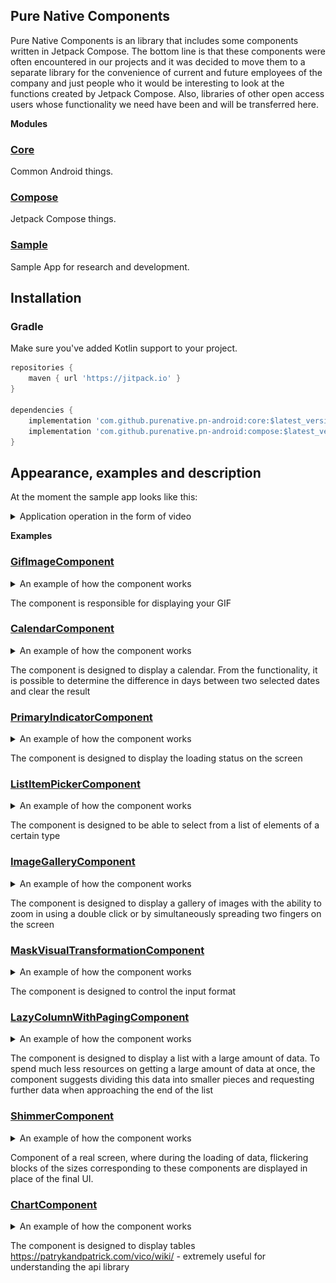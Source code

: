 ## Pure Native Components
Pure Native Components is an library that includes some components written in Jetpack Compose.
The bottom line is that these components were often encountered in our projects and it was decided to move them to a separate library 
for the convenience of current and future employees of the company and just people who it would be interesting to look at the functions created by Jetpack Compose.
Also, libraries of other open access users whose functionality we need have been and will be transferred here.

<strong>Modules</strong>
### [Core](./core/)
Common Android things.
### [Compose](./compose/)
Jetpack Compose things.
### [Sample](./sample/)
Sample App for research and development.

## Installation

### Gradle

Make sure you've added Kotlin support to your project.

```gradle
repositories {
    maven { url 'https://jitpack.io' }
}

dependencies {
    implementation 'com.github.purenative.pn-android:core:$latest_version'
    implementation 'com.github.purenative.pn-android:compose:$latest_version'
}
```

## Appearance, examples and description
At the moment the sample app looks like this:
<details>
<summary>Application operation in the form of video</summary>
<img src="readme_pictures/all.gif" width="50%" height="30%" />
</details>

<strong>Examples</strong>
### [GifImageComponent](./sample/src/main/java/pn/android/gif_image_example/GifImageScreen.kt)
<details>
<summary>An example of how the component works</summary>
<img src="readme_pictures/gif_image_example.gif" width="50%" height="30%" />
</details>

The component is responsible for displaying your GIF
### [CalendarComponent](./sample/src/main/java/pn/android/calendar_example/CalendarScreen.kt)
<details>
<summary>An example of how the component works</summary>
<img src="readme_pictures/calendar_example.gif" width="50%" height="30%" />
</details>

The component is designed to display a calendar. From the functionality, it is possible to determine the difference in days between two selected dates and clear the result
### [PrimaryIndicatorComponent](./sample/src/main/java/pn/android/primary_indicator_example/PrimaryIndicatorScreen.kt)
<details>
<summary>An example of how the component works</summary>
<img src="readme_pictures/indicator_example.gif" width="50%" height="30%" />
</details>

The component is designed to display the loading status on the screen
### [ListItemPickerComponent](./sample/src/main/java/pn/android/list_item_picker_example/ListItemPickerScreen.kt)
<details>
<summary>An example of how the component works</summary>
<img src="readme_pictures/list_item_picker_example.gif" width="50%" height="30%" />
</details>

The component is designed to be able to select from a list of elements of a certain type
### [ImageGalleryComponent](./sample/src/main/java/pn/android/image_gallery_example/ImageGalleryScreen.kt)
<details>
<summary>An example of how the component works</summary>
<img src="readme_pictures/image_gallery_example.gif" width="50%" height="30%" />
</details>

The component is designed to display a gallery of images with the ability to zoom in using a double click or by simultaneously spreading two fingers on the screen
### [MaskVisualTransformationComponent](./sample/src/main/java/pn/android/mask_visual_transformation_example/MaskVisualTransformationScreen.kt)
<details>
<summary>An example of how the component works</summary>
<img src="readme_pictures/mask_visual_transformation_example.png" alt="MaskVisualTransformationComponent" width="50%" height="20%">
</details>

The component is designed to control the input format
### [LazyColumnWithPagingComponent](./sample/src/main/java/pn/android/lazy_column_with_paging/LazyColumnWithPagingScreen.kt)
<details>
<summary>An example of how the component works</summary>
<img src="readme_pictures/lazy_column_with_paging_example.gif" width="50%" height="30%" />
</details>


The component is designed to display a list with a large amount of data. 
To spend much less resources on getting a large amount of data at once,
the component suggests dividing this data into smaller pieces and requesting further data when approaching the end of the list
### [ShimmerComponent](sample/src/main/java/pn/android/shimmer_example/ShimmerScreen.kt)
<details>
    <summary>An example of how the component works</summary>
    <img src="readme_pictures/shimmer.gif" width="50%" height="30%" />
</details>


Component of a real screen, where during the loading of data, 
flickering blocks of the sizes corresponding to these components are displayed in place of the final UI.
### [ChartComponent](sample/src/main/java/pn/android/charts_example/ChartsScreen.kt)
<details>
    <summary>An example of how the component works</summary>
    <img src="readme_pictures/charts.gif" width="50%" height="30%" />
</details>


The component is designed to display tables
https://patrykandpatrick.com/vico/wiki/ - extremely useful for understanding the api library